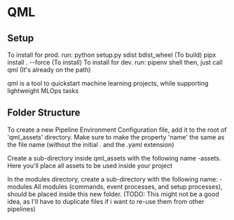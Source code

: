 # QML
## Setup
To install for prod. run: 
    python setup.py sdist bdist_wheel (To build)
    pipx install . --force (To install)
To install for dev. run:
    pipenv shell
    then, just call qml (It's already on the path)

qml is a tool to quickstart machine learning projects, while supporting lightweight MLOps tasks

## Folder Structure
To create a new Pipeline Environment Configuration file, add it to the root of 'qml_assets' directory.
Make sure to make  the property 'name' the same as the file name (without the initial . and the .yaml extension)

Create a sub-directory inside qml_assets with the following name <env-name>-assets.
Here you'll place all assets to be used inside your project

In the modules directory, create a sub-directory with the following name: <env-name>-modules
All modules (commands, event processes, and setup processes), should be placed inside this new folder.
(TODO: This might not be a good idea, as I'll have to duplicate files if i want to re-use them from other pipelines)

